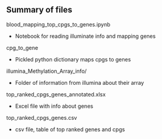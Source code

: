 ## Summary of files

blood_mapping_top_cpgs_to_genes.ipynb

* Notebook for reading illuminate info and mapping genes

cpg\_to\_gene

* Pickled python dictionary maps cpgs to genes


illumina_Methylation_Array_info/

* Folder of information from illumina about their array

top_ranked_cpgs_genes_annotated.xlsx

* Excel file with info about genes

top_ranked_cpgs_genes.csv

* csv file, table of top ranked genes and cpgs



